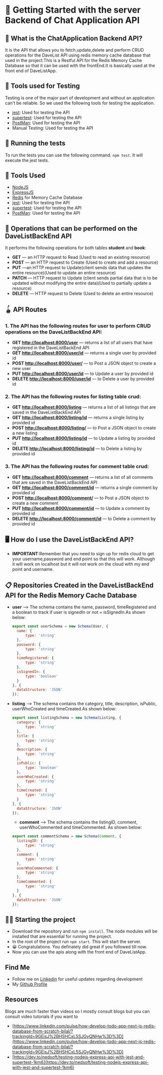 
# 🏁 Getting Started with the server Backend of Chat Application API 

## 🤔 What is the ChatApplication Backend API? 
It is the API that allows you to fetch,update,delete and perform CRUD operations for the DaveList API using redis memory cache database that used in the project.This is a Restful API for the Redis Memory Cache Database so that it can be used with the frontEnd.It is basically used at the front end of DaveListApp.

## 🧪 Tools used for Testing
Testing is one of the major part of development and without an application can't be reliable. So we used the following tools for testing the application.
- [jest](https://www.npmjs.com/package/jest): Used for testing the API
- [supertest](https://www.npmjs.com/package/supertest): Used for testing the API
- [PostMan](https://www.postman.com/): Used for testing the API
- Manual Testing: Used for testing the API

## 🏃 Running the tests
To run the tests you can use the following command.
`npm test`. It will execute the jest tests.

## 🔧 Tools Used 
- [NodeJS](https://nodejs.org/en/)
- [ExpressJS](https://expressjs.com/)
- [Redis](https://redis.com/) for Memory Cache Database
- [jest](https://www.npmjs.com/package/jest): Used for testing the API
- [supertest](https://www.npmjs.com/package/supertest): Used for testing the API
- [PostMan](https://www.postman.com/): Used for testing the API

## 🧐 Operations that can be performed on the DaveListBackEnd API
It performs the following operations for both tables **student** and **book**:
- **GET** — an HTTP request to Read (Used to read an existing resource)
- **POST** — an HTTP request to Create (Used to create and add a resource)
- **PUT** —an HTTP request to Update(client sends data that updates the entire resource)(Used to update an entire resource)
- **PATCH** — HTTP request to Update (client sends partial data that is to be updated without modifying the entire data)(Used to partially update a resource)
- **DELETE** — HTTP request to Delete (Used to delete an entire resource)

## 🪀 API Routes
  ### 1. The API has the following routes for **user** to perform CRUD operations on the DaveListBackEnd API:
  - **GET [http://localhost:8000/user](http://localhost:8000/user)** — returns a list of all users that have registered in the DaveListBackEnd API
  - **GET [http://localhost:8000/user/id](http://localhost:8000/user/id)** — returns a single user by provided id
  - **POST [http://localhost:8000/user/](http://localhost:8000/user)** — to Post a JSON object to create a new user
  - **PUT [http://localhost:8000/user/id](http://localhost:8000/user/id)** — to Update a user by provided id 
  - **DELETE [http://localhost:8000/user/id](http://localhost:8000/user/id)** — to Delete a user by provided id

  ### 2. The API has the following routes for **listing** table crud:
  - **GET [http://localhost:8000/listing](http://localhost:8000/listing)** — returns a list of all listings that are saved in the DaveListBackEnd API
  - **GET [http://localhost:8000/listing/id](http://localhost:8000/listing/id)** — returns a single listing by provided id
  - **POST [http://localhost:8000/listing/](http://localhost:8000/listing)** — to Post a JSON object to create a new listing
  - **PUT [http://localhost:8000/listing/id](http://localhost:8000/listing/id)** — to Update a listing by provided id 
  - **DELETE [http://localhost:8000/listing/id](http://localhost:8000/listing/id)** — to Delete a listing by provided id

 ### 3. The API has the following routes for **comment** table crud:
  - **GET [http://localhost:8000/comment](http://localhost:8000/comment)** — returns a list of all comments that are saved in the DaveListBackEnd API
  - **GET [http://localhost:8000/comment/id](http://localhost:8000/comment/id)** — returns a single comment by provided id
  - **POST [http://localhost:8000/comment/](http://localhost:8000/comment)** — to Post a JSON object to create a new comment
  - **PUT [http://localhost:8000/comment/id](http://localhost:8000/comment/id)** — to Update a comment by provided id 
  - **DELETE [http://localhost:8000/comment/id](http://localhost:8000/comment/id)** — to Delete a comment by provided id

## 🖥️ How do I use the DaveListBackEnd API?
- **IMPORTANT**:Remember that you need to sign up for redis cloud to get your username,password and end point so that this will work. Although it will work on localhost but it will not work on the cloud with my end point and username.

## 📋 Repositories Created in the DaveListBackEnd API for the Redis Memory Cache Database
- **user** ——> The schema contains the name, password, timeRegistered and a boolean to track if user is signedIn or not = isSignedIn.As shown below:
  ```js
  export const userSchema = new Schema(User, {
    name: {
        type: 'string'
    },
    password: {
        type: 'string'
    },
    timeRegistered: {
        type: 'string'
    },
    isSignedIn: {
        type: 'boolean'
    }
  }, {
    dataStructure: 'JSON'
  });
  ```
- **listing** ——> The schema contains the  category, title, description, isPublic, userWhoCreated and timeCreated.As shown below:
  ```js
  export const listingSchema = new Schema(Listing, {
    category: {
        type: 'string'
    },
    title: {
        type: 'string'
    },
    description: {
        type: 'string'
    },
    isPublic: {
        type: 'boolean'
    },
    userWhoCreated: {
        type: 'string'
    },
    timeCreated: {
        type: 'string'
    }
  }, {
    dataStructure: 'JSON'
  });
  ```
  - **comment** ——> The schema contains the  listingID, comment, userWhoCommented and timeCommented. As shown below:
  ```js
  export const commentSchema = new Schema(Comment, {
    listingID: {
        type: 'string'
    },
    comment: {
        type: 'string'
    },
    userWhoCommented: {
        type: 'string'
    },
    timeCommented: {
        type: 'string'
    }
  }, {
    dataStructure: 'JSON'
  });
  ```

## 🏃🏾 Starting the project
- Download the repository and run `npm install`. The node modules will be installed that are essential for running the project.
- In the root of the project run `npm start`. This will start the server.
- 😀 Congratulations. You definately did great if you followed till now.
- Now you can use the apis along with the front end of DaveListApp.

## Find Me 
- Follow me on [Linkedin](https://www.linkedin.com/in/muhammad-bilal-028843199/) for useful updates regarding development
- My [Github Profile](https://github.com/Muhammad-Bilal-7896) 

## Resources
Blogs are much faster than videos so I mostly consult blogs but you can consult video tutorials if you want to
- [https://www.linkedin.com/pulse/how-develop-todo-app-next-js-redis-database-from-scratch-bilal/?trackingId=9GEisJ%2BHSHCxL5SJGyQNHw%3D%3D](https://www.linkedin.com/pulse/how-develop-todo-app-next-js-redis-database-from-scratch-bilal/?trackingId=9GEisJ%2BHSHCxL5SJGyQNHw%3D%3D)
- [https://dev.to/nedsoft/testing-nodejs-express-api-with-jest-and-supertest-1km6](https://dev.to/nedsoft/testing-nodejs-express-api-with-jest-and-supertest-1km6)
